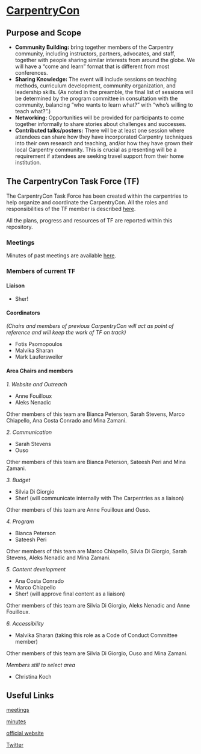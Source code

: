 # [CarpentryCon](http://www.carpentrycon.org/)

## Purpose and Scope
- **Community Building:** bring together members of the Carpentry community, including instructors, partners, advocates, and staff, together with people sharing similar interests from around the globe. We will have a “come and learn” format that is different from most conferences.
- **Sharing Knowledge:** The event will include sessions on teaching methods, curriculum development, community organization, and leadership skills. (As noted in the preamble, the final list of sessions will be determined by the program committee in consultation with the community, balancing “who wants to learn what?” with “who’s willing to teach what?”.)
- **Networking:** Opportunities will be provided for participants to come together informally to share stories about challenges and successes.
- **Contributed talks/posters:** There will be at least one session where attendees can share how they have incorporated Carpentry techniques into their own research and teaching, and/or how they have grown their local Carpentry community. This is crucial as presenting will be a requirement if attendees are seeking travel support from their home institution.

## The CarpentryCon Task Force (TF)

The CarpentryCon Task Force has been created within the carpentries to help organize and coordinate the CarpentryCon. All the roles and responsibilities of the TF member is described [here](https://github.com/carpentries/carpentrycon/blob/master/roles_and_responsibilities.md).

All the plans, progress and resources of TF are reported within this repository.

### Meetings
Minutes of past meetings are available [here](minutes).

### Members of current TF

#### Liaison

* Sher!

#### Coordinators 

*(Chairs and members of previous CarpentryCon will act as point of reference and will keep the work of TF on track)*

* Fotis Psomopoulos
* Malvika Sharan
* Mark Laufersweiler

#### Area Chairs and members

*1. Website and Outreach*

  - Anne Fouilloux
  - Aleks Nenadic
 
 Other members of this team are Bianca Peterson, Sarah Stevens, Marco Chiapello, Ana Costa Conrado and Mina Zamani.

*2. Communication*

  - Sarah Stevens
  - Ouso
  
Other members of this team are  Bianca Peterson, Sateesh Peri and Mina Zamani.

*3. Budget*

  - Silvia Di Giorgio
  - Sher! (will communicate internally with The Carpentries as a liaison)

Other members of this team are Anne Fouilloux and Ouso.

*4. Program*

  - Bianca Peterson
  - Sateesh Peri

Other members of this team are Marco Chiapello, Silvia Di Giorgio, Sarah Stevens, Aleks Nenadic and Mina Zamani.

*5. Content development*

  - Ana Costa Conrado
  - Marco Chiapello
  - Sher! (will approve final content as a liaison)
  
Other members of this team are Silvia Di Giorgio, Aleks Nenadic and Anne Fouilloux.
 
*6. Accessibility*

  - Malvika Sharan (taking this role as a Code of Conduct Committee member)
 
Other members of this team are Silvia Di Giorgio, Ouso and Mina Zamani.

*Members still to select area*

- Christina Koch

## Useful Links

[meetings](http://pad.software-carpentry.org/2020carpentrycontaskforce)

[minutes](https://github.com/carpentries/carpentrycon/tree/master/Minutes)

[official website](http://www.carpentrycon.org/)

[Twitter](https://twitter.com/carpentrycon)
